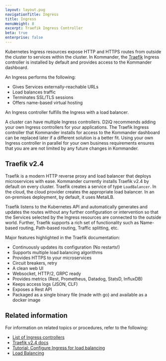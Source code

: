 ```yaml
---
layout: layout.pug
navigationTitle: Ingress
title: Ingress
menuWeight: 8
excerpt: Traefik Ingress Controller
beta: true
enterprise: false
---
```


Kubernetes Ingress resources expose HTTP and HTTPS routes from outside the cluster to services within the cluster.
In Kommander, the [Traefik][traefik] Ingress controller is installed by default and provides access to the Kommander dashboard.

An Ingress performs the following:

- Gives Services externally-reachable URLs
- Load balances traffic
- Terminates SSL/TLS sessions
- Offers name-based virtual hosting

An Ingress controller fulfills the Ingress with a load balancer.

A cluster can have multiple Ingress controllers.
D2iQ recommends adding your own Ingress controllers for your applications.
The Traefik Ingress controller that Kommander installs for access to the Kommander dashboard can be replaced later if a different solution is a better fit.
Using your own Ingress controller in parallel for your own business requirements ensures that you are are not limited by any future changes in Kommander.

## Traefik v2.4

Traefik is a modern HTTP reverse proxy and load balancer that deploys microservices with ease.
Kommander currently installs Traefik v2.4 by default on every cluster.
Traefik creates a service of type `LoadBalancer`.
In the cloud, the cloud provider creates the appropriate load balancer.
In an on-premises deployment, by default, it uses MetalLB.

Traefik listens to the Kubernetes API and automatically generates and updates the routes without any further configuration or intervention so that the Services selected by the Ingress resources are connected to the outside world.
Further, Traefik supports a rich set of functionality such as Name-based routing, Path-based routing, Traffic splitting, etc.

Major features highlighted in the Traefik documentation:

- Continuously updates its configuration (No restarts!)
- Supports multiple load balancing algorithms
- Provides HTTPS to your microservices
- Circuit breakers, retry
- A clean web UI
- Websocket, HTTP/2, GRPC ready
- Provides metrics (Rest, Prometheus, Datadog, StatsD, InfluxDB)
- Keeps access logs (JSON, CLF)
- Exposes a Rest API
- Packaged as a single binary file (made with go) and available as a docker image

## Related information

For information on related topics or procedures, refer to the following:

- [List of Ingress controllers](https://kubernetes.io/docs/concepts/services-networking/ingress-controllers/)
- [Traefik v2.4 docs](https://doc.traefik.io/traefik/v2.4/)
- [Tutorial: Configure Ingress for load balancing](../use-ingress-load-balancer)
- [Load Balancing](../load-balancing)

[traefik]: https://landscape.cncf.io/card-mode?category=service-proxy&grouping=category&selected=traefik
[traefik_fn]: https://doc.traefik.io/traefik/v2.4/user-guides/crd-acme/
